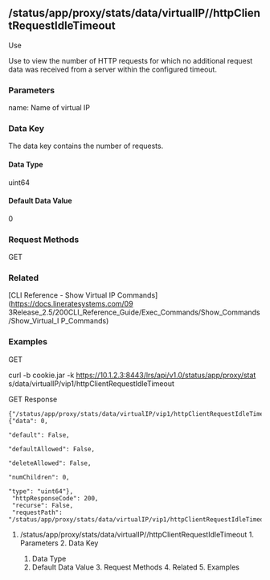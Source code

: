 ## /status/app/proxy/stats/data/virtualIP/<name>/httpClientRequestIdleTimeout

Use

Use to view the number of HTTP requests for which no additional request data
was received from a server within the configured timeout.

### Parameters

name: Name of virtual IP

### Data Key

The data key contains the number of requests.

#### Data Type

uint64

#### Default Data Value

0

### Request Methods

GET

### Related

[CLI Reference - Show Virtual IP Commands](https://docs.lineratesystems.com/09
3Release_2.5/200CLI_Reference_Guide/Exec_Commands/Show_Commands/Show_Virtual_I
P_Commands)

### Examples

GET

curl -b cookie.jar -k https://10.1.2.3:8443/lrs/api/v1.0/status/app/proxy/stat
s/data/virtualIP/vip1/httpClientRequestIdleTimeout

GET Response

    
    {"/status/app/proxy/stats/data/virtualIP/vip1/httpClientRequestIdleTimeout": {"data": 0,
                                                                                     "default": False,
                                                                                     "defaultAllowed": False,
                                                                                     "deleteAllowed": False,
                                                                                     "numChildren": 0,
                                                                                     "type": "uint64"},
     "httpResponseCode": 200,
     "recurse": False,
     "requestPath": "/status/app/proxy/stats/data/virtualIP/vip1/httpClientRequestIdleTimeout"}
    

  1. /status/app/proxy/stats/data/virtualIP/<name>/httpClientRequestIdleTimeout
    1. Parameters
    2. Data Key
      1. Data Type
      2. Default Data Value
    3. Request Methods
    4. Related
    5. Examples

